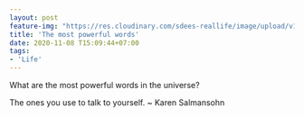 ```yaml
---
layout: post
feature-img: "https://res.cloudinary.com/sdees-reallife/image/upload/v1555658919/sample_feature_img.png"
title: 'The most powerful words'
date: 2020-11-08 T15:09:44+07:00
tags:
- 'Life'
---
```

What are the most powerful words in the universe?

<i class="fa fa-child" style="color:plum"></i>

The ones you use to talk to yourself. ~ Karen Salmansohn
